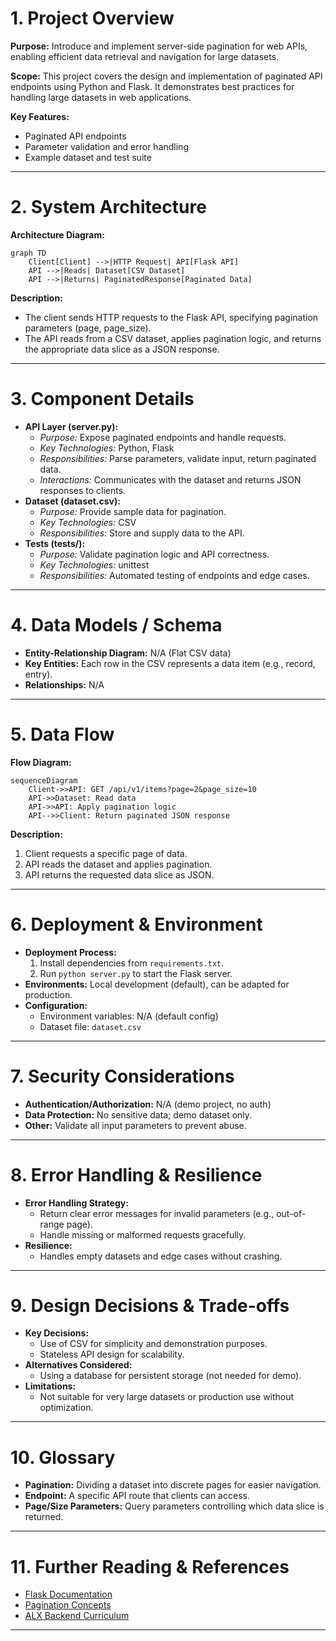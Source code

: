 # 1. Project Overview
**Purpose:** Introduce and implement server-side pagination for web APIs, enabling efficient data retrieval and navigation for large datasets.

**Scope:** This project covers the design and implementation of paginated API endpoints using Python and Flask. It demonstrates best practices for handling large datasets in web applications.

**Key Features:**
- Paginated API endpoints
- Parameter validation and error handling
- Example dataset and test suite

---

# 2. System Architecture
**Architecture Diagram:**

```mermaid
graph TD
    Client[Client] -->|HTTP Request| API[Flask API]
    API -->|Reads| Dataset[CSV Dataset]
    API -->|Returns| PaginatedResponse[Paginated Data]
```

**Description:**
- The client sends HTTP requests to the Flask API, specifying pagination parameters (page, page_size).
- The API reads from a CSV dataset, applies pagination logic, and returns the appropriate data slice as a JSON response.

---

# 3. Component Details
- **API Layer (server.py):**
  - *Purpose:* Expose paginated endpoints and handle requests.
  - *Key Technologies:* Python, Flask
  - *Responsibilities:* Parse parameters, validate input, return paginated data.
  - *Interactions:* Communicates with the dataset and returns JSON responses to clients.
- **Dataset (dataset.csv):**
  - *Purpose:* Provide sample data for pagination.
  - *Key Technologies:* CSV
  - *Responsibilities:* Store and supply data to the API.
- **Tests (tests/):**
  - *Purpose:* Validate pagination logic and API correctness.
  - *Key Technologies:* unittest
  - *Responsibilities:* Automated testing of endpoints and edge cases.

---

# 4. Data Models / Schema
- **Entity-Relationship Diagram:** N/A (Flat CSV data)
- **Key Entities:** Each row in the CSV represents a data item (e.g., record, entry).
- **Relationships:** N/A

---

# 5. Data Flow
**Flow Diagram:**

```mermaid
sequenceDiagram
    Client->>API: GET /api/v1/items?page=2&page_size=10
    API->>Dataset: Read data
    API->>API: Apply pagination logic
    API-->>Client: Return paginated JSON response
```

**Description:**
1. Client requests a specific page of data.
2. API reads the dataset and applies pagination.
3. API returns the requested data slice as JSON.

---

# 6. Deployment & Environment
- **Deployment Process:**
  1. Install dependencies from `requirements.txt`.
  2. Run `python server.py` to start the Flask server.
- **Environments:** Local development (default), can be adapted for production.
- **Configuration:**
  - Environment variables: N/A (default config)
  - Dataset file: `dataset.csv`

---

# 7. Security Considerations
- **Authentication/Authorization:** N/A (demo project, no auth)
- **Data Protection:** No sensitive data; demo dataset only.
- **Other:** Validate all input parameters to prevent abuse.

---

# 8. Error Handling & Resilience
- **Error Handling Strategy:**
  - Return clear error messages for invalid parameters (e.g., out-of-range page).
  - Handle missing or malformed requests gracefully.
- **Resilience:**
  - Handles empty datasets and edge cases without crashing.

---

# 9. Design Decisions & Trade-offs
- **Key Decisions:**
  - Use of CSV for simplicity and demonstration purposes.
  - Stateless API design for scalability.
- **Alternatives Considered:**
  - Using a database for persistent storage (not needed for demo).
- **Limitations:**
  - Not suitable for very large datasets or production use without optimization.

---

# 10. Glossary
- **Pagination:** Dividing a dataset into discrete pages for easier navigation.
- **Endpoint:** A specific API route that clients can access.
- **Page/Size Parameters:** Query parameters controlling which data slice is returned.

---

# 11. Further Reading & References
- [Flask Documentation](https://flask.palletsprojects.com/)
- [Pagination Concepts](https://en.wikipedia.org/wiki/Pagination)
- [ALX Backend Curriculum](https://www.alxafrica.com/software-engineering/)

---

